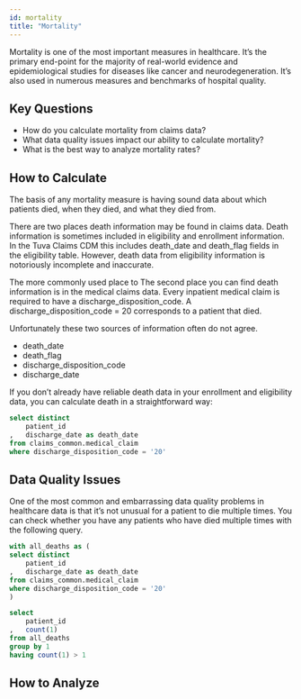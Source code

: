 ```yaml
---
id: mortality
title: "Mortality"
---
```

Mortality is one of the most important measures in healthcare.  It’s the primary end-point for the majority of real-world evidence and epidemiological studies for diseases like cancer and neurodegeneration.  It’s also used in numerous measures and benchmarks of hospital quality.

## Key Questions
- How do you calculate mortality from claims data?
- What data quality issues impact our ability to calculate mortality?
- What is the best way to analyze mortality rates?

## How to Calculate
The basis of any mortality measure is having sound data about which patients died, when they died, and what they died from.

There are two places death information may be found in claims data.  Death information is sometimes included in eligibility and enrollment information.  In the Tuva Claims CDM this includes death_date and death_flag fields in the eligibility table.  However, death data from eligibility information is notoriously incomplete and inaccurate.

The more commonly used place to The second place you can find death information is in the medical claims data.  Every inpatient medical claim is required to have a discharge_disposition_code.  A discharge_disposition_code = 20 corresponds to a patient that died.  

Unfortunately these two sources of information often do not agree.

- death_date
- death_flag
- discharge_disposition_code
- discharge_date

If you don’t already have reliable death data in your enrollment and eligibility data, you can calculate death in a straightforward way:

```sql
select distinct
    patient_id
,   discharge_date as death_date
from claims_common.medical_claim
where discharge_disposition_code = '20'
```

## Data Quality Issues
One of the most common and embarrassing data quality problems in healthcare data is that it’s not unusual for a patient to die multiple times.  You can check whether you have any patients who have died multiple times with the following query.

```sql
with all_deaths as (
select distinct
    patient_id
,   discharge_date as death_date
from claims_common.medical_claim
where discharge_disposition_code = '20'
)

select 
    patient_id
,   count(1)
from all_deaths
group by 1
having count(1) > 1
```

## How to Analyze